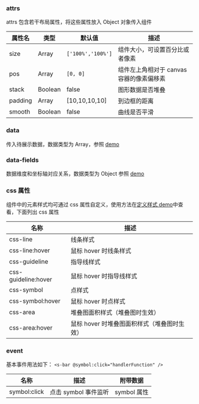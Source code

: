 ### attrs

attrs 包含若干布局属性，将这些属性放入 Object 对象传入组件

| 属性名 | 类型  | 默认值            | 描述                                     |
| ------ | ----- | ----------------- | ---------------------------------------- |
| size   | Array | `['100%','100%']` | 组件大小，可设置百分比或者像素           |
| pos    | Array | `[0, 0]`          | 组件左上角相对于 canvas 容器的像素偏移素 |
| stack    | Boolean | false          | 图形数据是否堆叠 |
| padding    | Array | [10,10,10,10]         | 到边框的距离 |
| smooth    | Boolean | false         | 曲线是否平滑 |

### data

传入待展示数据，数据类型为 Array，参照 [demo](#/demo/line/default)

### data-fields

数据维度和坐标轴对应关系，数据类型为 Object 参照 [demo](#/demo/line/default)

### css 属性

组件中的元素样式均可通过 css 属性自定义，使用方法在[定义样式 demo](#/demo/line/style)中查看，下面列出 css 属性

| 名称                | 描述                                        |
| ------------------- | ------------------------------------------- |
| css-line            | 线条样式                                    |
| css-line:hover      | 鼠标 hover 时线条样式                       |
| css-guideline       | 指导线样式                                  |
| css-guideline:hover | 鼠标 hover 时指导线样式                     |
| css-symbol          | 点样式                                      |
| css-symbol:hover    | 鼠标 hover 时点样式                         |
| css-area            | 堆叠图面积样式（堆叠图时生效）              |
| css-area:hover      | 鼠标 hover 时堆叠图面积样式（堆叠图时生效） |

### event

基本事件用法如下：
`<s-bar @symbol:click="handlerFunction" />`

| 名称         | 描述                 | 附带数据    |
| ------------ | -------------------- | ----------- |
| symbol:click | 点击 symbol 事件监听 | symbol 属性 |
